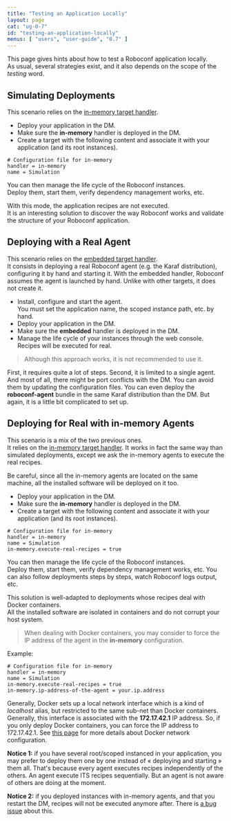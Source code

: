 ```yaml
---
title: "Testing an Application Locally"
layout: page
cat: "ug-0-7"
id: "testing-an-application-locally"
menus: [ "users", "user-guide", "0.7" ]
---
```


This page gives hints about how to test a Roboconf application locally.  
As usual, several strategies exist, and it also depends on the scope of the *testing* word.


## Simulating Deployments

This scenario relies on the [in-memory target handler](target-in-memory.html).  

* Deploy your application in the DM.
* Make sure the **in-memory** handler is deployed in the DM.
* Create a target with the following content and associate it with your application (and its root instances).

```properties
# Configuration file for in-memory
handler = in-memory
name = Simulation
```

You can then manage the life cycle of the Roboconf instances.  
Deploy them, start them, verify dependency management works, etc.

With this mode, the application recipes are not executed.  
It is an interesting solution to discover the way Roboconf works and validate the
structure of your Roboconf application.


## Deploying with a Real Agent

This scenario relies on the [embedded target handler](target-embedded.html).  
It consists in deploying a real Roboconf agent (e.g. the Karaf distribution), configuring it by hand
and starting it. With the embedded handler, Roboconf assumes the agent is launched by hand. Unlike with other
targets, it does not create it.

* Install, configure and start the agent.  
You must set the application name, the scoped instance path, etc. by hand.
* Deploy your application in the DM.
* Make sure the **embedded** handler is deployed in the DM.
* Manage the life cycle of your instances through the web console. Recipes will be executed for real.

> Although this approach works, it is not recommended to use it.

First, it requires quite a lot of steps. Second, it is limited to a single agent. 
And most of all, there might be port conflicts with the DM. You can avoid them by updating the configuration files.
You can even deploy the **roboconf-agent** bundle in the same Karaf distribution than the DM. But again, it is a little
bit complicated to set up.


## Deploying for Real with in-memory Agents

This scenario is a mix of the two previous ones.  
It relies on the [in-memory target handler](target-in-memory.html). It works in fact the same way than
simulated deployments, except we ask the in-memory agents to execute the real recipes.

Be careful, since all the in-memory agents are located on the same machine, all the installed software
will be deployed on it too.

* Deploy your application in the DM.
* Make sure the **in-memory** handler is deployed in the DM.
* Create a target with the following content and associate it with your application (and its root instances).

```properties
# Configuration file for in-memory
handler = in-memory
name = Simulation
in-memory.execute-real-recipes = true
```

You can then manage the life cycle of the Roboconf instances.  
Deploy them, start them, verify dependency management works, etc.
You can also follow deployments steps by steps, watch Roboconf logs output, etc.

This solution is well-adapted to deployments whose recipes deal with Docker containers.  
All the installed software are isolated in containers and do not corrupt your host system.

> When dealing with Docker containers, you may consider to force the IP address of the agent
> in the **in-memory** configuration.

Example:

```properties
# Configuration file for in-memory
handler = in-memory
name = Simulation
in-memory.execute-real-recipes = true
in-memory.ip-address-of-the-agent = your.ip.address
```

Generally, Docker sets up a local network interface which is a kind of *localhost* alias, but 
restricted to the same sub-net than Docker containers. Generally, this interface is associated with
the **172.17.42.1** IP address. So, if you only deploy Docker containers, you can force the IP address to 172.17.42.1.
See [this page](http://docs.docker.com/engine/userguide/networking/) for more details about Docker network
configuration.

**Notice 1:** if you have several root/scoped instanced in your application,
you may prefer to deploy them one by one instead of &laquo; deploying and starting &raquo; them all.
That's because every agent executes recipes independently of the others. An agent execute ITS recipes
sequentially. But an agent is not aware of others are doing at the moment.

**Notice 2:** if you deployed instances with in-memory agents, and that you restart the DM, recipes
will not be executed anymore after. There is [a bug issue](https://github.com/roboconf/roboconf-platform/issues/519) about this.
